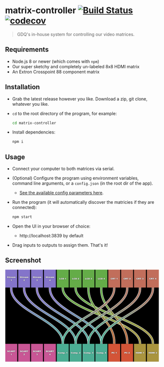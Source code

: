 # matrix-controller [![Build Status](https://travis-ci.com/GamesDoneQuick/matrix-controller.svg?branch=master)](https://travis-ci.com/GamesDoneQuick/matrix-controller) [![codecov](https://codecov.io/gh/GamesDoneQuick/matrix-controller/branch/master/graph/badge.svg)](https://codecov.io/gh/GamesDoneQuick/matrix-controller)

> GDQ's in-house system for controlling our video matrices.

## Requirements

- Node.js 8 or newer (which comes with `npm`)
- Our super sketchy and completely un-labeled 8x8 HDMI matrix
- An Extron Crosspoint 88 component matrix

## Installation

- Grab the latest release however you like. Download a zip, git clone, whatever you like.
- `cd` to the root directory of the program, for example:

	```bash
	cd matrix-controller
	```

- Install dependencies:

	```bash
	npm i
	```
	
## Usage

- Connect your computer to both matrices via serial.
- (Optional) Configure the program using environment variables, command line arguments, or a `config.json` (in the root dir of the app).
	- [See the available config parameters here](https://github.com/GamesDoneQuick/matrix-controller/blob/master/src/config.ts).
- Run the program (it will automatically discover the matricies if they are connected):

	```bash
	npm start
	```
	
- Open the UI in your browser of choice:
	- http://localhost:3839 by default
- Drag inputs to outputs to assign them. That's it!

## Screenshot
![Screenshot](screenshot.png)
